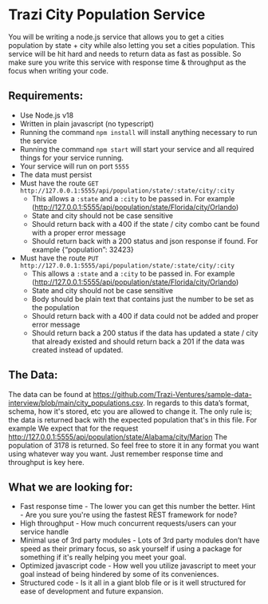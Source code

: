 # Trazi City Population Service

You will be writing a node.js service that allows you to get a cities population by state + city
while also letting you set a cities population. This service will be hit hard and needs to return data as fast as possible. So make sure you write this service with response time & throughput as the focus when writing your code.

## Requirements:

- Use Node.js v18
- Written in plain javascript (no typescript)
- Running the command `npm install` will install anything necessary to run the service
- Running the command `npm start` will start your service and all required things for your
service running.
- Your service will run on port `5555`
- The data must persist
- Must have the route `GET http://127.0.0.1:5555/api/population/state/:state/city/:city`
    - This allows a `:state` and a `:city` to be passed in. For example (http://127.0.0.1:5555/api/population/state/Florida/city/Orlando)
    - State and city should not be case sensitive
    - Should return back with a 400 if the state / city combo cant be found with a proper error message
    - Should return back with a 200 status and json response if found. For example {“population”: 32423}
- Must have the route `PUT http://127.0.0.1:5555/api/population/state/:state/city/:city`
    - This allows a `:state` and a `:city` to be passed in. For example (http://127.0.0.1:5555/api/population/state/Florida/city/Orlando)
    - State and city should not be case sensitive
    - Body should be plain text that contains just the number to be set as the population 
    - Should return back with a 400 if data could not be added and proper error message
    - Should return back a 200 status if the data has updated a state / city that already existed and should return back a 201 if the data was created instead of updated.

## The Data:

The data can be found at
https://github.com/Trazi-Ventures/sample-data-interview/blob/main/city_populations.csv. In
regards to this data’s format, schema, how it's stored, etc you are allowed to change it. The only rule is; the data is returned back with the expected population that's in this file. For example We expect that for the request http://127.0.0.1:5555/api/population/state/Alabama/city/Marion The population of 3178 is returned. So feel free to store it in any format you want using whatever way you want. Just remember response time and throughput is key here.

## What we are looking for:
- Fast response time - The lower you can get this number the better. Hint - Are you sure
you're using the fastest REST framework for node?
- High throughput - How much concurrent requests/users can your service handle
- Minimal use of 3rd party modules - Lots of 3rd party modules don’t have speed as
their primary focus, so ask yourself if using a package for something if it's really helping
you meet your goal.
- Optimized javascript code - How well you utilize javascript to meet your goal instead of
being hindered by some of its conveniences.
- Structured code - Is it all in a giant blob file or is it well structured for ease of
development and future expansion.